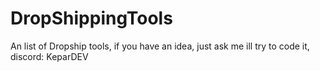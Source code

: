# DropShippingTools
An list of Dropship tools, if you have an idea, just ask me ill try to code it, discord: KeparDEV

